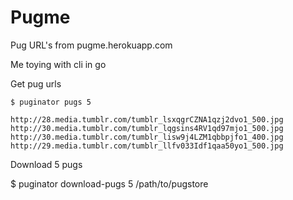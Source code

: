 # Pugme
Pug URL's from pugme.herokuapp.com

Me toying with cli in go

Get pug urls

    $ puginator pugs 5

    http://28.media.tumblr.com/tumblr_lsxqgrCZNA1qzj2dvo1_500.jpg
    http://30.media.tumblr.com/tumblr_lqgsins4RV1qd97mjo1_500.jpg
    http://30.media.tumblr.com/tumblr_lisw9j4LZM1qbbpjfo1_400.jpg
    http://29.media.tumblr.com/tumblr_llfv033Idf1qaa50yo1_500.jpg


Download 5 pugs

  $ puginator download-pugs 5 /path/to/pugstore
